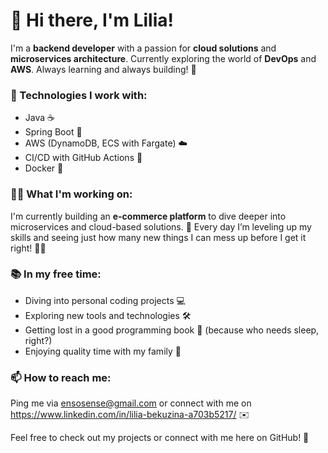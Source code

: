 # 👋 Hi there, I'm Lilia!

I'm a **backend developer** with a passion for **cloud solutions** and **microservices architecture**. Currently exploring the world of **DevOps** and **AWS**. Always learning and always building! 🚀

### 🔧 Technologies I work with:
- Java ☕
- Spring Boot 🌱
- AWS (DynamoDB, ECS with Fargate) ☁️
- CI/CD with GitHub Actions 🔄
- Docker 🐳

### 👨‍💻 What I'm working on:
I'm currently building an **e-commerce platform** to dive deeper into microservices and cloud-based solutions. 🌟 Every day I’m leveling up my skills and seeing just how many new things I can mess up before I get it right! 💪😄

### 📚 In my free time:
- Diving into personal coding projects 💻
- Exploring new tools and technologies 🛠️
- Getting lost in a good programming book 📖 (because who needs sleep, right?)
- Enjoying quality time with my family 🎉

### 📫 How to reach me:
Ping me via ensosense@gmail.com or connect with me on https://www.linkedin.com/in/lilia-bekuzina-a703b5217/ ✉️


Feel free to check out my projects or connect with me here on GitHub! 🤝 
